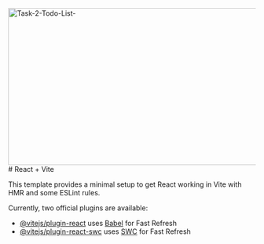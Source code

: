 <img src="https://socialify.git.ci/thobekabovana/Task-2-Todo-List-/image?language=1&owner=1&name=1&stargazers=1&theme=Light" alt="Task-2-Todo-List-" width="640" height="320" />
# React + Vite

This template provides a minimal setup to get React working in Vite with HMR and some ESLint rules.

Currently, two official plugins are available:

- [@vitejs/plugin-react](https://github.com/vitejs/vite-plugin-react/blob/main/packages/plugin-react/README.md) uses [Babel](https://babeljs.io/) for Fast Refresh
- [@vitejs/plugin-react-swc](https://github.com/vitejs/vite-plugin-react-swc) uses [SWC](https://swc.rs/) for Fast Refresh
